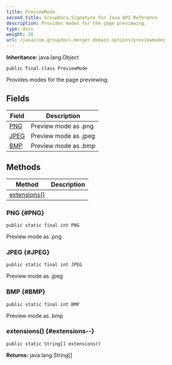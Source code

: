```yaml
---
title: PreviewMode
second_title: GroupDocs.Signature for Java API Reference
description: Provides modes for the page previewing.
type: docs
weight: 26
url: /java/com.groupdocs.merger.domain.options/previewmode/
---
```

**Inheritance:**
java.lang.Object
```
public final class PreviewMode
```

Provides modes for the page previewing.
## Fields

| Field | Description |
| --- | --- |
| [PNG](#PNG) | Preview mode as .png |
| [JPEG](#JPEG) | Preview mode as .jpeg |
| [BMP](#BMP) | Preview mode as .bmp |
## Methods

| Method | Description |
| --- | --- |
| [extensions()](#extensions--) |  |
### PNG {#PNG}
```
public static final int PNG
```


Preview mode as .png

### JPEG {#JPEG}
```
public static final int JPEG
```


Preview mode as .jpeg

### BMP {#BMP}
```
public static final int BMP
```


Preview mode as .bmp

### extensions() {#extensions--}
```
public static String[] extensions()
```




**Returns:**
java.lang.String[]
